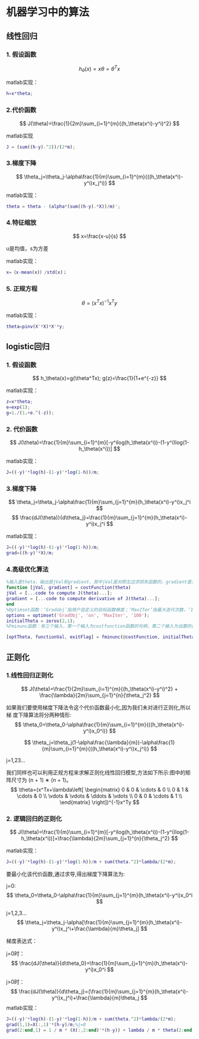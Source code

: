 # 机器学习中的算法

## 线性回归

### 1. 假设函数

$$
h_\theta(x)=x\theta=\theta^Tx
$$

matlab实现：

```matlab
h=x*theta;
```

### 2.代价函数

$$
J(\theta)=\frac{1}{2m}\sum_{i=1}^{m}{(h_\theta(x^i)-y^i)^2}
$$

matlab实现

```matlab
J = (sum((h-y).^2))/(2*m);
```

### 3.梯度下降

$$
\theta_j=\theta_j-\alpha\frac{1}{m}\sum_{i=1}^{m}{((h_\theta(x^i)-y^i)x_j^i)}
$$

matlab实现：

```matlab
theta = theta - (alpha*(sum((h-y).*X))/m)'; 
```

### 4.特征缩放

$$
x=\frac{x-u}{s}
$$

u是均值，s为方差

matlab实现：

```matlab
x=（x-mean(x)）/std(x)；
```

### 5. 正规方程

$$
\theta=(x^Tx)^{-1}x^Ty
$$

matlab实现：

```matlab
theta=pinv(X'*X)*X'*y;
```

## logistic回归

### 1. 假设函数

$$
h_\theta(x)=g(\theta^Tx);
g(z)=\frac{1}{1+e^{-z}}
$$

matlab实现：

```matlab
z=x*theta;
e=exp(1);
g=1./(1.+e.^(-z));
```

### 2. 代价函数

$$
J(\theta)=\frac{1}{m}\sum_{i=1}^{m}[-y^ilog(h_\theta(x^i))-(1-y^i)log(1-h_\theta(x^i))]
$$

matlab实现：

```matlab
J=((-y)'*log(h)-(1-y)'*log(1-h))/m;
```

### 3.梯度下降

$$
\theta_j=\theta_j-\alpha\frac{1}{m}\sum_{j=1}^{m}(h_\theta(x^i)-y^i)x_j^i
$$
$$
\frac{dJ(\theta)}{d\theta_j}=\frac{1}{m}\sum_{j=1}^{m}(h_\theta(x^i)-y^i)x_j^i
$$

matlab实现：
```matlab
J=((-y)'*log(h)-(1-y)'*log(1-h))/m;
grad=((h-y)'*X)/m;
```

### 4.高级优化算法

```matlab
%输入是theta，输出是jVal和gradient，其中jVal是对照左边求损失函数的，gradient是对照左边求损失函数的偏导。
function [jVal, gradient] = costFunction(theta)
jVal = [...code to compute J(theta)...];
gradient = [...code to compute derivative of J(theta)...];
end
%Optimset函数：‘Gradobj’指用户自定义的目标函数梯度；‘MaxITer’指最大迭代次数，‘100’也就是最大迭代次数，这一项只能为整数。
options = optimset('GradObj', 'on', 'MaxIter', '100');
initialTheta = zeros(2,1);
%Fminunc函数：有三个输入，第一个输入为costfunction函数的句柄，第二个输入为设置的初始theta值，第三个输入为optimset函数的返回值。 有三个输出，optTheta为经函数计算得出的theta值，也就是损失函数最小时theta的取值，以上图为例，令损失函数取最小值的theta值都是5，下面会验证。exitFlagexitflag返回值为0或1，表示在theta点定义的损失函数是否收敛，值为1表示收敛。functionVal为costFunction函数中jVal的值。 

[optTheta, functionVal, exitFlag] = fminunc(@costFunction, initialTheta, options);
```

## 正则化

### 1.线性回归正则化

$$
J(\theta)=\frac{1}{2m}\sum_{i=1}^{m}{(h_\theta(x^i)-y^i)^2} + \frac{\lambda}{2m}\sum_{j=1}^{n}{\theta_j^2}
$$

如果我们要使用梯度下降法令这个代价函数最小化,因为我们未对进行正则化,所以梯
度下降算法将分两种情形:
$$
\theta_0=\theta_0-\alpha\frac{1}{m}\sum_{i=1}^{m}{((h_\theta(x^i)-y^i)x_0^i)}
$$

$$
\theta_j=\theta_j(1-\alpha\frac{\lambda}{m})-\alpha\frac{1}{m}\sum_{i=1}^{m}{((h_\theta(x^i)-y^i)x_j^i)}
$$

j=1,23...

我们同样也可以利用正规方程来求解正则化线性回归模型,方法如下所示:图中的矩阵尺寸为 (n + 1) ∗ (n + 1)。
$$
\theta=(x^Tx+\lambda\left[
\begin{matrix}
 0     & 0     & \cdots & 0      \\
0     & 1      & \cdots & 0      \\
 \vdots & \vdots & \ddots & \vdots \\
0      & 0      & \cdots & 1     \\
\end{matrix}
\right])^{-1}x^Ty
$$

### 2. 逻辑回归的正则化

$$
J(\theta)=\frac{1}{m}\sum_{i=1}^{m}[-y^ilog(h_\theta(x^i))-(1-y^i)log(1-h_\theta(x^i))]+\frac{\lambda}{2m}\sum_{j=1}^{n}{\theta_j^2}
$$

matlab实现：

```matlab
J=((-y)'*log(h)-(1-y)'*log(1-h))/m + sum(theta.^2)*lambda/(2*m);
```

要最小化该代价函数,通过求导,得出梯度下降算法为:

j=0:
$$
\theta_0=\theta_0-\alpha\frac{1}{m}\sum_{j=1}^{m}(h_\theta(x^i)-y^i)x_0^i
$$

j=1,2,3...
$$
\theta_j=\theta_j-\alpha[\frac{1}{m}\sum_{j=1}^{m}(h_\theta(x^i)-y^i)x_j^i+\frac{\lambda}{m}\theta_j]
$$


梯度表达式：

j=0时：
$$
\frac{dJ(\theta)}{d\theta_0}=\frac{1}{m}\sum_{j=1}^{m}(h_\theta(x^i)-y^i)x_0^i
$$

j>0时：
$$
\frac{dJ(\theta)}{d\theta_j}=(\frac{1}{m}\sum_{j=1}^{m}(h_\theta(x^i)-y^i)x_j^i)+\frac{\lambda}{m}\theta_j
$$
matlab实现：

```matlab
J=((-y)'*log(h)-(1-y)'*log(1-h))/m + sum(theta.^2)*lambda/(2*m);
grad(1,1)=X(:,1)'*(h-y)/m;%j=0
grad(2:end,1) = 1 / m * (X(:,2:end)'*(h-y)) + lambda / m * theta(2:end);%j>0
```

